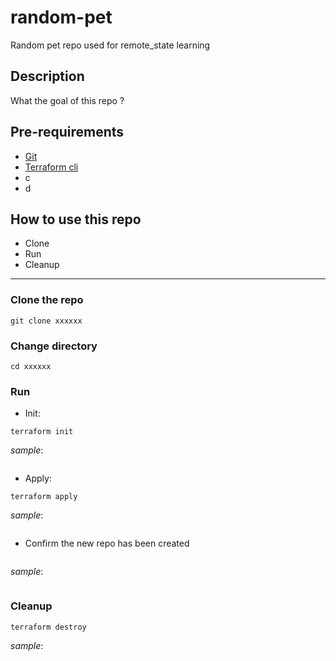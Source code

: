 # random-pet
Random pet repo used for remote_state learning

## Description
What the goal of this repo ?

## Pre-requirements

* [Git](https://git-scm.com/book/en/v2/Getting-Started-Installing-Git) 
* [Terraform cli](https://learn.hashicorp.com/tutorials/terraform/install-cli)
* c
* d

## How to use this repo

- Clone
- Run
- Cleanup

---

### Clone the repo

```
git clone xxxxxx
```

### Change directory

```
cd xxxxxx
```

### Run

* Init:

```
terraform init
```

_sample_:

```

```

* Apply:

```
terraform apply
```

_sample_:

```

```

* Confirm the new repo has been created

```

```

_sample_:

```

```

### Cleanup

```
terraform destroy
```

_sample_:

```

```

